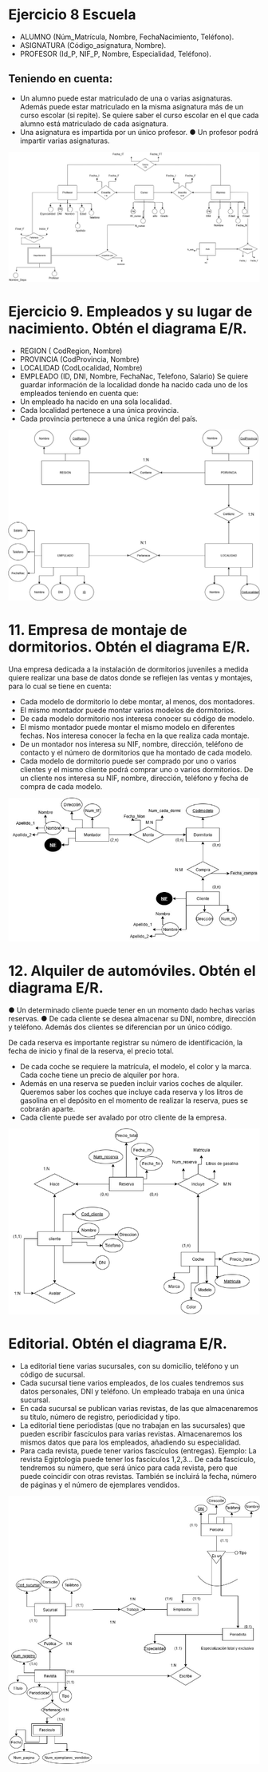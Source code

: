 # Ejercicio 8 Escuela

- ALUMNO (Núm_Matrícula, Nombre, FechaNacimiento, Teléfono).
- ASIGNATURA (Código_asignatura, Nombre).
- PROFESOR (Id_P, NIF_P, Nombre, Especialidad, Teléfono).
 
## Teniendo en cuenta: 
- Un alumno puede estar matriculado de una o varias asignaturas. 
Además puede estar matriculado en la misma asignatura más de un curso escolar (si repite). 
Se quiere saber el curso escolar en el que cada alumno está matriculado de cada asignatura. 
- Una asignatura es impartida por un único profesor. ● Un profesor podrá impartir varias asignaturas. 
 
![Modelo ER8](MODELO-ER.jpg)

# Ejercicio 9. Empleados y su lugar de nacimiento. Obtén el diagrama E/R. 
- REGION ( CodRegion, Nombre)
- PROVINCIA (CodProvincia, Nombre)
- LOCALIDAD (CodLocalidad, Nombre)
- EMPLEADO (ID, DNI, Nombre, FechaNac, Telefono, Salario) 
Se quiere guardar información de la localidad donde ha nacido cada uno de los empleados teniendo en cuenta que:
- Un empleado ha nacido en una sola localidad.
- Cada localidad pertenece a una única provincia.
- Cada provincia pertenece a una única región del país. 

![Modelo ER9](Diagrama.jpg)

# 11. Empresa de montaje de dormitorios. Obtén el diagrama E/R. 
Una empresa dedicada a la instalación de dormitorios juveniles a medida quiere realizar una base de datos donde se reflejen las ventas y montajes, para lo cual se tiene en cuenta: 
- Cada modelo de dormitorio lo debe montar, al menos, dos montadores.
- El mismo montador puede montar varios modelos de dormitorios.
- De cada modelo dormitorio nos interesa conocer su código de modelo.
- El mismo montador puede montar el mismo modelo en diferentes fechas. Nos interesa conocer la fecha en la que realiza cada montaje.
- De un montador nos interesa su NIF, nombre, dirección, teléfono de contacto y el número de dormitorios que ha montado de cada modelo.
- Cada modelo de dormitorio puede ser comprado por uno o varios clientes y el mismo cliente podrá comprar uno o varios dormitorios. De un cliente nos interesa su NIF, nombre, dirección, teléfono y fecha de compra de cada modelo. 

![Modelo ER11](dormitorios.jpg)

# 12. Alquiler de automóviles. Obtén el diagrama E/R. 
●	Un determinado cliente puede tener en un momento dado hechas varias reservas. 
●	De cada cliente se desea almacenar su DNI, nombre, dirección y teléfono. 
Además dos clientes se diferencian por un único código. 
 
De cada reserva es importante registrar su número de identificación, la fecha de inicio y final de la reserva, el precio total. 
- De cada coche se requiere la matrícula, el modelo, el color y la marca. Cada coche tiene un precio de alquiler por hora.
- Además en una reserva se pueden incluir varios coches de alquiler. Queremos saber los coches que incluye cada reserva y los litros de gasolina en el depósito en el momento de realizar la reserva, pues se cobrarán aparte.
- Cada cliente puede ser avalado por otro cliente de la empresa. 

![Modelo ER12](ejercicio12.png)

# Editorial. Obtén el diagrama E/R. 
- La editorial tiene varias sucursales, con su domicilio, teléfono y un código de sucursal. 
- Cada sucursal tiene varios empleados, de los cuales tendremos sus datos personales, DNI y teléfono. Un empleado trabaja en una única sucursal.
- En cada sucursal se publican varias revistas, de las que almacenaremos su título, número de registro, periodicidad y tipo.
- La editorial tiene periodistas (que no trabajan en las sucursales) que pueden escribir fascículos para varias revistas. Almacenaremos los mismos datos que para los empleados, añadiendo su especialidad.
- Para cada revista, puede tener varios fascículos (entregas). Ejemplo: La revista Egiptología puede tener los fascículos 1,2,3… De cada fascículo, tendremos su número, que será único para cada revista, pero que puede coincidir con otras revistas. También se incluirá la fecha, número de páginas y el número de ejemplares vendidos. 

![Modelo ER13](ejercicio13.jpg)
